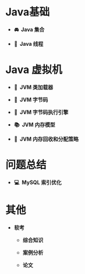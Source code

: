 # Java基础

* **🚘&nbsp;&nbsp;Java 集合**

* **🔋&nbsp;&nbsp;Java 线程**

# Java 虚拟机

* **📔&nbsp;&nbsp;JVM 类加载器**

* **📕&nbsp;&nbsp;JVM 字节码**

* **📙&nbsp;&nbsp;JVM 字节码执行引擎**

* **📚&nbsp;&nbsp;JVM 内存模型**

* **📓&nbsp;&nbsp;JVM 内存回收和分配策略**

# 问题总结

* **💻&nbsp;&nbsp;MySQL 索引优化**

	
# 其他

  * **软考**
  
    * **综合知识**
	
	* **案例分析**
	
	* **论文**
